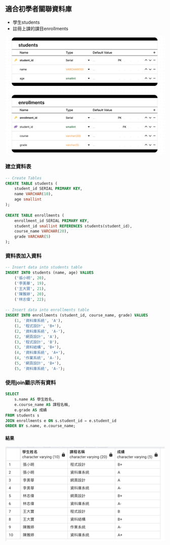 ## 適合初學者關聯資料庫
- 學生students
- 註冊上課的課目enrollments

![](./images/pic17.png)

### 建立資料表

```sql
-- Create Tables
CREATE TABLE students (
    student_id SERIAL PRIMARY KEY,
    name VARCHAR(10),
    age smallint
);

CREATE TABLE enrollments (
    enrollment_id SERIAL PRIMARY KEY,
    student_id smallint REFERENCES students(student_id),
    course_name VARCHAR(20),
    grade VARCHAR(5)
);

```

### 資料表加入資料

```sql
-- Insert data into students table
INSERT INTO students (name, age) VALUES
    ('張小明', 20),
    ('李美華', 19),
    ('王大寶', 21),
    ('陳雅婷', 20),
    ('林志偉', 22);

-- Insert data into enrollments table
INSERT INTO enrollments (student_id, course_name, grade) VALUES
    (1, '資料庫系統', 'A'),
    (1, '程式設計', 'B+'),
    (2, '資料庫系統', 'A-'),
    (2, '網頁設計', 'A'),
    (3, '程式設計', 'B'),
    (3, '資料結構', 'B+'),
    (4, '資料庫系統', 'A+'),
    (4, '作業系統', 'A-'),
    (5, '網頁設計', 'B+'),
    (5, '資料庫系統', 'A-');
```

### 使用join顯示所有資料

```sql
SELECT 
    s.name AS 學生姓名,
    e.course_name AS 課程名稱,
    e.grade AS 成績
FROM students s
JOIN enrollments e ON s.student_id = e.student_id
ORDER BY s.name, e.course_name;
```

#### 結果
![](./images/pic18.png)


